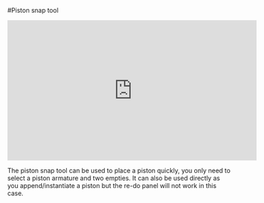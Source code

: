 #Piston snap tool


<iframe width="560" height="315" src="https://www.youtube.com/embed/zZwrF0bdsKo" title="YouTube video player" frameborder="0" allow="accelerometer; autoplay; clipboard-write; encrypted-media; gyroscope; picture-in-picture" allowfullscreen></iframe>

The piston snap tool can be used to place a piston quickly, you only need to select a piston armature and two empties. It can also be used directly as you append/instantiate a piston but the re-do panel will not work in this case. 